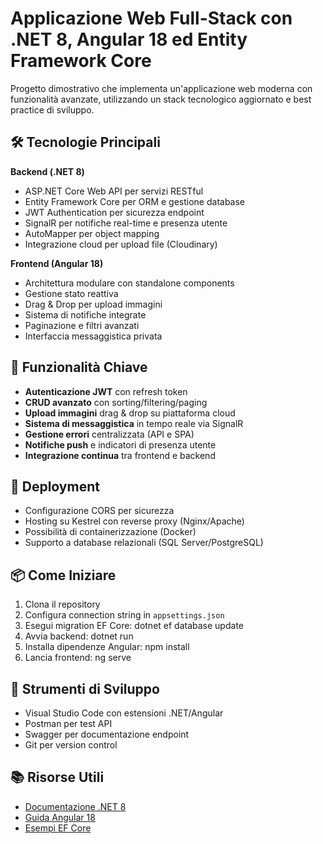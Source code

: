 # Applicazione Web Full-Stack con .NET 8, Angular 18 ed Entity Framework Core

Progetto dimostrativo che implementa un'applicazione web moderna con funzionalità avanzate, utilizzando un stack tecnologico aggiornato e best practice di sviluppo.

## 🛠️ Tecnologie Principali

**Backend (.NET 8)**
- ASP.NET Core Web API per servizi RESTful
- Entity Framework Core per ORM e gestione database
- JWT Authentication per sicurezza endpoint
- SignalR per notifiche real-time e presenza utente
- AutoMapper per object mapping
- Integrazione cloud per upload file (Cloudinary)

**Frontend (Angular 18)**
- Architettura modulare con standalone components
- Gestione stato reattiva
- Drag & Drop per upload immagini
- Sistema di notifiche integrate
- Paginazione e filtri avanzati
- Interfaccia messaggistica privata

## 🌟 Funzionalità Chiave
- **Autenticazione JWT** con refresh token
- **CRUD avanzato** con sorting/filtering/paging
- **Upload immagini** drag & drop su piattaforma cloud
- **Sistema di messaggistica** in tempo reale via SignalR
- **Gestione errori** centralizzata (API e SPA)
- **Notifiche push** e indicatori di presenza utente
- **Integrazione continua** tra frontend e backend

## 🚀 Deployment
- Configurazione CORS per sicurezza
- Hosting su Kestrel con reverse proxy (Nginx/Apache)
- Possibilità di containerizzazione (Docker)
- Supporto a database relazionali (SQL Server/PostgreSQL)

## 📦 Come Iniziare
1. Clona il repository
2. Configura connection string in `appsettings.json`
3. Esegui migration EF Core: dotnet ef database update
4. Avvia backend: dotnet run
5. Installa dipendenze Angular: npm install
6. Lancia frontend: ng serve

## 🔧 Strumenti di Sviluppo
- Visual Studio Code con estensioni .NET/Angular
- Postman per test API
- Swagger per documentazione endpoint
- Git per version control

## 📚 Risorse Utili
- [Documentazione .NET 8](https://learn.microsoft.com/dotnet/core/)
- [Guida Angular 18](https://angular.dev/)
- [Esempi EF Core](https://learn.microsoft.com/ef/core)


